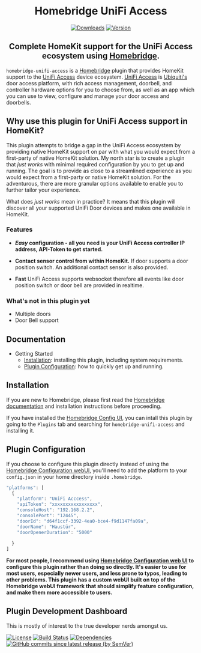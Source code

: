 <SPAN ALIGN="CENTER" STYLE="text-align:center">
<DIV ALIGN="CENTER" STYLE="text-align:center">

# Homebridge UniFi Access
[![Downloads](https://img.shields.io/npm/dt/homebridge-unifi-access?color=%230559C9&logo=icloud&logoColor=%23FFFFFF&style=for-the-badge)](https://www.npmjs.com/package/homebridge-unifi-access)
[![Version](https://img.shields.io/npm/v/homebridge-unifi-access?color=%230559C9&label=Latest%20Version&logo=ubiquiti&logoColor=%23FFFFFF&style=for-the-badge)](https://www.npmjs.com/package/homebridge-unifi-protect)



## Complete HomeKit support for the UniFi Access ecosystem using [Homebridge](https://homebridge.io).
</DIV>
</SPAN>

`homebridge-unifi-access` is a [Homebridge](https://homebridge.io) plugin that provides HomeKit support to the [UniFi Access](https://ui.com/us/en/door-access) device ecosystem. [UniFi Access](https://ui.com/us/en/door-access) is [Ubiquiti's](https://www.ui.com) door access platform, with rich access management, doorbell, and controller hardware options for you to choose from, as well as an app which you can use to view, configure and manage your door access and doorbells.

## <A NAME="why"></A>Why use this plugin for UniFi Access support in HomeKit?
This plugin attempts to bridge a gap in the UniFi Access ecosystem by providing native HomeKit support on par with what you would expect from a first-party of native HomeKit solution. My north star is to create a plugin that *just works* with minimal required configuration by you to get up and running. The goal is to provide as close to a streamlined experience as you would expect from a first-party or native HomeKit solution. For the adventurous, there are more granular options available to enable you to further tailor your experience.

What does *just works* mean in practice? It means that this plugin will discover all your supported UniFi Door devices and makes one available in HomeKit.

### Features
- ***Easy* configuration - all you need is your UniFi Access controller IP address, API-Token to get started.**

- **Contact sensor control from within HomeKit.** If door supports a door position switch. An additional contact sensor is also provided.

- **Fast** UniFi Access supports websocket therefore all events like door position switch or door bell are provided in realtime.


### What's not in this plugin yet
- Multiple doors
- Door Bell support

## Documentation
* Getting Started
    * [Installation](#installation): installing this plugin, including system requirements.
    * [Plugin Configuration](#plugin-configuration): how to quickly get up and running.  

## Installation
If you are new to Homebridge, please first read the [Homebridge](https://homebridge.io) [documentation](https://github.com/homebridge/homebridge/wiki) and installation instructions before proceeding.

If you have installed the [Homebridge Config UI](https://github.com/homebridge/homebridge-config-ui-x), you can intall this plugin by going to the `Plugins` tab and searching for `homebridge-unifi-access` and installing it.

## Plugin Configuration
If you choose to configure this plugin directly instead of using the [Homebridge Configuration webUI](https://github.com/homebridge/homebridge-config-ui-x), you'll need to add the platform to your `config.json` in your home directory inside `.homebridge`.

```js
"platforms": [
  {
    "platform": "UniFi Acccess",
    "apiToken": "xxxxxxxxxxxxxxxxx",
    "consoleHost": "192.168.2.2",
    "consolePort": "12445",
    "doorId": "d64f1ccf-3392-4ea0-bce4-f9d1147fa09a",
    "doorName": "Haustür",
    "doorOpenerDuration": "5000"
    
  }
]
```
**For most people, I recommend using [Homebridge Configuration web UI](https://github.com/homebridge/homebridge-config-ui-x) to configure this plugin rather than doing so directly. It's easier to use for most users, especially newer users, and less prone to typos, leading to other problems. This plugin has a custom webUI built on top of the Homebridge webUI framework that should simplify feature configuration, and make them more accessible to users.**

## Plugin Development Dashboard
This is mostly of interest to the true developer nerds amongst us.

[![License](https://img.shields.io/npm/l/homebridge-unifi-access?color=%230559C9&logo=open%20source%20initiative&logoColor=%23FFFFFF&style=for-the-badge)](https://github.com/hjdhjd/homebridge-unifi-protect/blob/main/LICENSE.md)
[![Build Status](https://img.shields.io/github/actions/workflow/status/hjdhjd/homebridge-unifi-access/ci.yml?branch=main&color=%230559C9&logo=github-actions&logoColor=%23FFFFFF&style=for-the-badge)](https://github.com/hjdhjd/homebridge-unifi-protect/actions?query=workflow%3A%22Continuous+Integration%22)
[![Dependencies](https://img.shields.io/librariesio/release/npm/homebridge-unifi-access?color=%230559C9&logo=dependabot&style=for-the-badge)](https://libraries.io/npm/homebridge-unifi-protect)
[![GitHub commits since latest release (by SemVer)](https://img.shields.io/github/commits-since/hjdhjd/homebridge-unifi-access/latest?color=%230559C9&logo=github&sort=semver&style=for-the-badge)](https://github.com/hjdhjd/homebridge-unifi-protect/commits/master)
